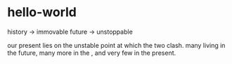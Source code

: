 # hello-world

history   ->  immovable
future    ->  unstoppable

our present lies on the unstable point at which the two clash. many living in the future, many more in the , and very few in the present.
